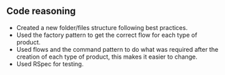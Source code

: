 ## Code reasoning

- Created a new folder/files structure following best practices.
- Used the factory pattern to get the correct flow for each type of product.
- Used flows and the command pattern to do what was required after the creation of each type of product, this makes it easier to change.
- Used RSpec for testing.